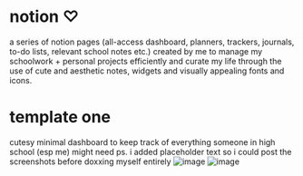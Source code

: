 # notion ♡
a series of notion pages (all-access dashboard, planners, trackers, journals, to-do lists, relevant school notes etc.) created by me to manage my schoolwork + personal projects efficiently and curate my life through the use of cute and aesthetic notes, widgets and visually appealing fonts and icons.

# template one
cutesy minimal dashboard to keep track of everything someone in high school (esp me) might need
ps. i added placeholder text so i could post the screenshots before doxxing myself entirely
![image](https://github.com/user-attachments/assets/7cf012bb-aacb-49f7-a3bb-355169849df8)
![image](https://github.com/user-attachments/assets/679f4738-277a-4a0f-b2b2-ec8ed73992c7)

